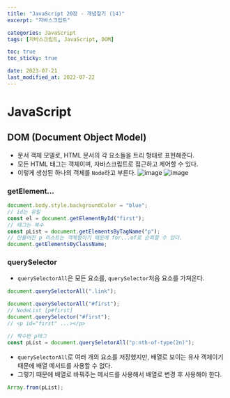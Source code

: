 ```yaml
---
title: "JavaScript 20장 - 개념짚기 (14)"
excerpt: "자바스크립트"

categories: JavaScript
tags: [자바스크립트, JavaScript, DOM]

toc: true
toc_sticky: true

date: 2023-07-21
last_modified_at: 2022-07-22
---
```


# JavaScript

## DOM (Document Object Model)

- 문서 객체 모델로, HTML 문서의 각 요소들을 트리 형태로 표현해준다.
- 모든 HTML 태그는 객체이며, 자바스크립트로 접근하고 제어할 수 있다.
- 이렇게 생성된 하나의 객체를 `Node`라고 부른다.
  ![image](https://github.com/choigirang/choigirang.github.io/assets/118104644/20584bcb-0102-4f7a-b01b-98cb6bbf9268)
  ![image](https://github.com/choigirang/choigirang.github.io/assets/118104644/1d39145a-6a88-4b12-8a89-34958ac0efa7)

### getElement...

```js
document.body.style.backgroundColor = "blue";
// id는 유일
const el = document.getElementById("first");
// 태그는 복수
const pList = document.getElementsByTagName("p");
// 만들어진 p 리스트는 객체형이기 때문에 for...of로 순회할 수 있다.
document.getElementsByClassName;
```

### querySelector

- `querySelectorAll`은 모든 요소를, `querySelector`처음 요소를 가져온다.

```js
document.querySelectorAll(".link");

document.querySelectorAll("#first");
// NodeList [p#first]
document.querySelector("#first");
// <p id="first" ...></p>

// 짝수번 p태그
const pList = document.querySeletorAll("p:nth-of-type(2n)");
```

- `querySelectorAll`로 여러 개의 요소를 저장했지만, 배열로 보이는 유사 객체이기 때문에 배열 메서드를 사용할 수 없다.
- 그렇기 때문에 배열로 바꿔주는 메서드를 사용해서 배열로 변경 후 사용해야 한다.

```js
Array.from(pList);
```
